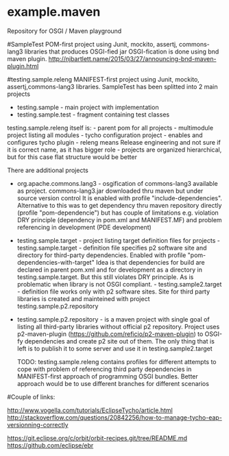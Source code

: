 # example.maven
Repository for OSGI / Maven playground

#SampleTest
POM-first project using Junit, mockito, assertj, commons-lang3 libraries that produces OSGI-fied jar
OSGI-fication is done using bnd maven plugin. http://njbartlett.name/2015/03/27/announcing-bnd-maven-plugin.html

#testing.sample.releng
MANIFEST-first project using Junit, mockito, assertj,commons-lang3 libraries.
SampleTest has been splitted into 2 main projects
 - testing.sample  - main project with implementation
 - testing.sample.test - fragment containing test classes
 
 testing.sample.releng itself is:
    - parent pom for all projects
    - multimodule project listing all modules
    - tycho configuration project - enables and configures tycho plugin
    - releng means Release engineering and not sure if it is correct name, as it has bigger role
    - projects are organized hierarchical, but for this case flat structure would be better
    
There are additional projects
- org.apache.commons.lang3 - osgification of commons-lang3 available as project. commons-lang3.jar downloaded thru maven but under source version control
   It is enabled with profile "include-dependencies". Alternative to this was to get dependency thru maven repository directly (profile "pom-dependencie") but 
   has couple of limitations e.g. violation DRY principle  (dependency in pom.xml and MANIFEST.MF) and problem referencing in development (PDE development)
- testing.sample.target - project listing target definition files for projects
        - testing.sample.target  - definition file specifies p2 software site and directory for third-party dependencies. Enabled with profile "pom-dependencies-with-target"
                Idea is that dependencies for build are declared in parent pom.xml and for development as a directory in testing.sample.target.
                But this still violates DRY principle. As is problematic when library is not OSGI compliant.
        - testing.sample2.target - definition file works only with p2 software sites. Site for third party libraries is created and mainteined with project testing.sample.p2.repository
- testing.sample.p2.repository - is a maven project with single goal of listing all third-party libraries without official p2 repository.
        Project uses p2-maven-plugin (https://github.com/reficio/p2-maven-plugin)  to OSGI-fy dependencies and create p2 site out of them.
        The only thing that is left is to publish it to some server and use it in testing.sample2.target
        
        
  TODO:
  testing.sample.releng contains profiles for different attempts to cope with problem of referencing third party dependencies in MANIFEST-first approach of programming OSGI bundles.
  Better approach would be to use different branches for different scenarios
  

#Couple of links:
  
http://www.vogella.com/tutorials/EclipseTycho/article.html
http://stackoverflow.com/questions/20842256/how-to-manage-tycho-eap-versionning-correctly

https://git.eclipse.org/c/orbit/orbit-recipes.git/tree/README.md
https://github.com/eclipse/ebr
    



